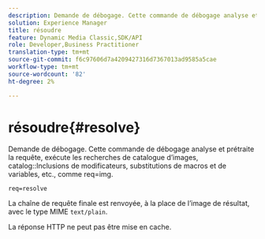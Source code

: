 ```yaml
---
description: Demande de débogage. Cette commande de débogage analyse et prétraite la requête, exécute les recherches de catalogue d’images, les inclusions de modificateur de catalogue, les substitutions de macro et de variable, etc., comme req=img.
solution: Experience Manager
title: résoudre
feature: Dynamic Media Classic,SDK/API
role: Developer,Business Practitioner
translation-type: tm+mt
source-git-commit: f6c97606d7a4209427316d7367013ad9585a5cae
workflow-type: tm+mt
source-wordcount: '82'
ht-degree: 2%

---
```



# résoudre{#resolve}

Demande de débogage. Cette commande de débogage analyse et prétraite la requête, exécute les recherches de catalogue d’images, catalog::Inclusions de modificateurs, substitutions de macros et de variables, etc., comme req=img.

`req=resolve`

La chaîne de requête finale est renvoyée, à la place de l’image de résultat, avec le type MIME `text/plain`.

La réponse HTTP ne peut pas être mise en cache.
